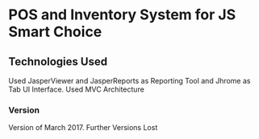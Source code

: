 # POS and Inventory System for JS Smart Choice


## Technologies Used
Used JasperViewer and JasperReports as Reporting Tool and Jhrome as Tab UI Interface.
Used MVC Architecture

### Version
Version of March 2017. Further Versions Lost
